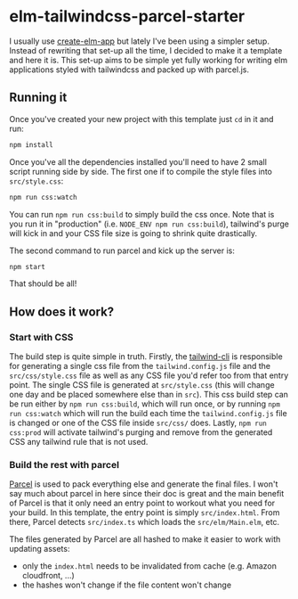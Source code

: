 # elm-tailwindcss-parcel-starter

I usually use [create-elm-app](https://github.com/halfzebra/create-elm-app) but
lately I've been using a simpler setup.
Instead of rewriting that set-up all the time, I decided to make it a template
and here it is.
This set-up aims to be simple yet fully working for writing elm applications
styled with tailwindcss and packed up with parcel.js.

## Running it

Once you've created your new project with this template just `cd` in it and run:

```sh
npm install
```

Once you've all the dependencies installed you'll need to have 2 small script
running side by side. The first one if to compile the style files into `src/style.css`:

```sh
npm run css:watch
```

You can run `npm run css:build` to simply build the css once.
Note that is you run it in "production" (i.e. `NODE_ENV npm run css:build`),
tailwind's purge will kick in and your CSS file size is going to shrink quite
drastically.

The second command to run parcel and kick up the server is:

```sh
npm start
```

That should be all!

## How does it work?

### Start with CSS

The build step is quite simple in truth. Firstly, the
[tailwind-cli](http://tailwindcss.com/) is responsible for generating a single
css file from the `tailwind.config.js` file and the `src/css/style.css`
file as well as any CSS file you'd refer too from that entry point.
The single CSS file is generated at `src/style.css` (this will change one day
and be placed somewhere else than in `src`).
This css build step can be run either by `npm run css:build`, which will run
once, or by running `npm run css:watch` which will run the build each time the
`tailwind.config.js` file is changed or one of the CSS file inside `src/css/` does.
Lastly, `npm run css:prod` will activate tailwind's purging and remove from the
generated CSS any tailwind rule that is not used.

### Build the rest with parcel

[Parcel](parceljs.org) is used to pack everything else and generate the final
files. I won't say much about parcel in here since their doc is great and the
main benefit of Parcel is that it only need an entry point to workout what you
need for your build. In this template, the entry point is simply
`src/index.html`. From there, Parcel detects `src/index.ts` which loads the
`src/elm/Main.elm`, etc.

The files generated by Parcel are all hashed to make it easier to work with
updating assets:

- only the `index.html` needs to be invalidated from cache (e.g. Amazon cloudfront, ...)
- the hashes won't change if the file content won't change
